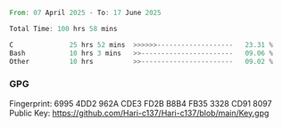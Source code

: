 <!--START_SECTION:waka-->

```rust
From: 07 April 2025 - To: 17 June 2025

Total Time: 100 hrs 58 mins

C              25 hrs 52 mins  >>>>>>-------------------   23.31 %
Bash           10 hrs 3 mins   >>-----------------------   09.06 %
Other          10 hrs          >>-----------------------   09.02 %
```

<!--END_SECTION:waka-->

### GPG <br />
Fingerprint:     6995 4DD2 962A CDE3 FD2B B8B4 FB35 3328 CD91 8097 <br />
Public Key:      https://github.com/Hari-c137/Hari-c137/blob/main/Key.gpg

